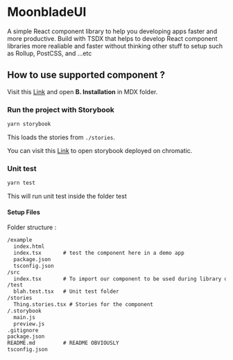 # MoonbladeUI

A simple React component library to help you developing apps faster and more productive. Build with TSDX that
helps to develop React component libraries more realiable and faster without thinking other stuff to setup 
such as Rollup, PostCSS, and ...etc

## How to use supported component ?

Visit this <a href='https://619b584c58fbbb003a8645ad-cbbdbbzxht.chromatic.com/' target='_blank'>Link</a> and open <strong>B. Installation</strong> in MDX folder.

### Run the project with Storybook
```bash
yarn storybook
```
This loads the stories from `./stories`.

You can visit this <a href='https://619b584c58fbbb003a8645ad-cbbdbbzxht.chromatic.com/' target='_blank'>Link</a> to open storybook deployed on chromatic.

### Unit test
```bash
yarn test

```
This will run unit test inside the folder test


#### Setup Files

Folder structure :

```txt
/example
  index.html
  index.tsx       # test the component here in a demo app
  package.json
  tsconfig.json
/src
  index.tsx       # To import our component to be used during library deployment and the places we develop our component
/test
  blah.test.tsx   # Unit test folder 
/stories
  Thing.stories.tsx # Stories for the component
/.storybook
  main.js
  preview.js
.gitignore
package.json
README.md         # README OBVIOUSLY
tsconfig.json
```
